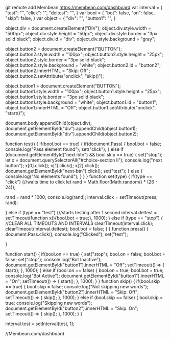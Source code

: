 git remote add Membean <https://membean.com/dashboard>
var interval = {
"test": "",
"click": "",
"deltest": "",
}
var bool = {
"bot": false,
"on": false,
"skip": false,
}
var object = {
"div": "",
"button1": "",
}

object.div = document.createElement("DIV");
object.div.style.width = "500px";
object.div.style.height = "50px";
object.div.style.border = "3px solid black";
object.div.id = "div";
object.div.style.background = "gray";

object.button2 = document.createElement("BUTTON");
object.button2.style.width = "100px";
object.button2.style.height = "25px";
object.button2.style.border = "3px solid black";
object.button2.style.background = "white";
object.button2.id = "button2";
object.button2.innerHTML = "Skip: Off";
object.button2.setAttribute("onclick", "skip()");

object.button1 = document.createElement("BUTTON");
object.button1.style.width = "100px";
object.button1.style.height = "25px";
object.button1.style.border = "3px solid black";
object.button1.style.background = "white";
object.button1.id = "button1";
object.button1.innerHTML = "Off";
object.button1.setAttribute("onclick", "start()");

document.body.appendChild(object.div);
document.getElementById("div").appendChild(object.button1);
document.getElementById("div").appendChild(object.button2);

function test() {
if(bool.bot == true) {
if(document.Pass) {
bool.bot = false;
console.log("Pass element found");
set("click");
} else if (document.getElementById("next-btn") && bool.skip == true) {
set("stop");
let x = document.querySelectorAll("#choice-section li");
console.log("next button");
x[0].click();
x[1].click();
x[2].click();
document.getElementById("next-btn").click();
set("test");
} else {
console.log("No elements found");
}
}
} function set(type) {
if(type == "click") {//waits time to click
let rand = Math.floor(Math.random() * (26 - 24));

rand = rand * 1000;
console.log(rand);
interval.click = setTimeout(press, rand);

} else if (type == "test") {//starts testing after 1 second
interval.deltest = setTimeout(function x(){bool.bot = true;}, 1000);
} else if (type == "stop") { //CLEAR ALL TIMEOUTS AND INTERVALS
clearTimeout(interval.click);
clearTimeout(interval.deltest);
bool.bot = false;
}
} function press() {
document.Pass.click();
console.log("Clicked");
set("test");

}


function start() {
if(bool.on == true) {
set("stop");
bool.on = false;
bool.bot = false;
set("stop");
console.log("Bot Inactive");
document.getElementById("button1").innerHTML = "Off";
setTimeout(() => {  start(); }, 1000);
} else if (bool.on == false) {
bool.on = true;
bool.bot = true;
console.log("Bot Active");
document.getElementById("button1").innerHTML = "On";
setTimeout(() => {  start(); }, 1000);
}
} function skip() {
if(bool.skip == true) {
bool.skip = false;
console.log("Not skipping new words");
document.getElementById("button2").innerHTML = "Skip: Off";
setTimeout(() => {  skip(); }, 1000);
} else if (bool.skip == false) {
bool.skip = true;
console.log("Skipping new words");
document.getElementById("button2").innerHTML = "Skip: On";
setTimeout(() => {  skip(); }, 1000);
}
}

interval.test = setInterval(test, 1);



//Membean.com/dashboard
